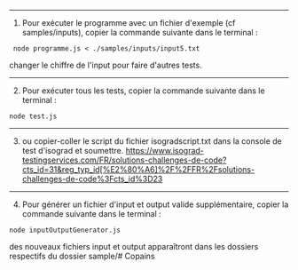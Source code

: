 ---------------------
1. Pour exécuter le programme avec un fichier d'exemple (cf samples/inputs), copier la commande suivante dans le terminal :

``` node programme.js < ./samples/inputs/input5.txt```

changer le chiffre de l'input pour faire d'autres tests.

---------------------
2. Pour exécuter tous les tests, copier la commande suivante dans le terminal :

``` node test.js ```

----------------------
3. ou copier-coller le script du fichier isogradscript.txt dans la console de test d'isograd et soumettre.
https://www.isograd-testingservices.com/FR/solutions-challenges-de-code?cts_id=31&reg_typ_id[%E2%80%A6]%2F%2FFR%2Fsolutions-challenges-de-code%3Fcts_id%3D23

----------------------
4. Pour générer un fichier d'input et output valide supplémentaire, copier la commande suivante dans le terminal :

``` node inputOutputGenerator.js ```

des nouveaux fichiers input et output apparaîtront dans les dossiers respectifs du dossier sample/# Copains
